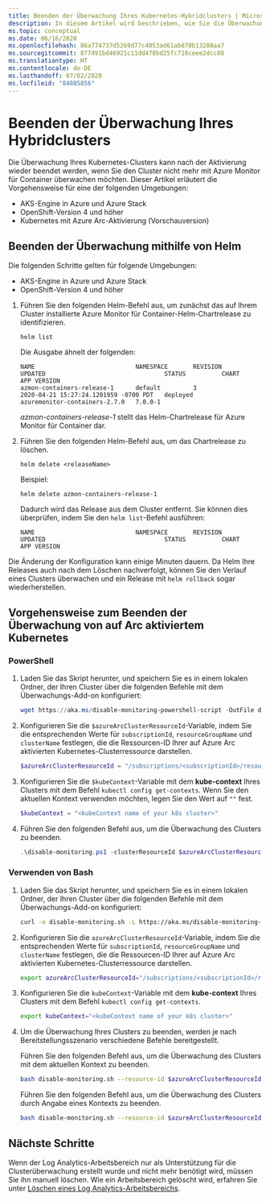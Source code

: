 ```yaml
---
title: Beenden der Überwachung Ihres Kubernetes-Hybridclusters | Microsoft-Dokumentation
description: In diesem Artikel wird beschrieben, wie Sie die Überwachung Ihres Kubernetes-Hybridclusters mit Azure Monitor für Container beenden können.
ms.topic: conceptual
ms.date: 06/16/2020
ms.openlocfilehash: 86a774737d5269d77c4053ad61ab870b13288aa7
ms.sourcegitcommit: 877491bd46921c11dd478bd25fc718ceee2dcc08
ms.translationtype: HT
ms.contentlocale: de-DE
ms.lasthandoff: 07/02/2020
ms.locfileid: "84885856"
---
```

# <a name="how-to-stop-monitoring-your-hybrid-cluster"></a>Beenden der Überwachung Ihres Hybridclusters

Die Überwachung Ihres Kubernetes-Clusters kann nach der Aktivierung wieder beendet werden, wenn Sie den Cluster nicht mehr mit Azure Monitor für Container überwachen möchten. Dieser Artikel erläutert die Vorgehensweise für eine der folgenden Umgebungen:

- AKS-Engine in Azure und Azure Stack
- OpenShift-Version 4 und höher
- Kubernetes mit Azure Arc-Aktivierung (Vorschauversion)

## <a name="how-to-stop-monitoring-using-helm"></a>Beenden der Überwachung mithilfe von Helm

Die folgenden Schritte gelten für folgende Umgebungen:

- AKS-Engine in Azure und Azure Stack
- OpenShift-Version 4 und höher

1. Führen Sie den folgenden Helm-Befehl aus, um zunächst das auf Ihrem Cluster installierte Azure Monitor für Container-Helm-Chartrelease zu identifizieren.

    ```
    helm list
    ```

    Die Ausgabe ähnelt der folgenden:

    ```
    NAME                            NAMESPACE       REVISION        UPDATED                                 STATUS          CHART                           APP VERSION
    azmon-containers-release-1      default         3               2020-04-21 15:27:24.1201959 -0700 PDT   deployed        azuremonitor-containers-2.7.0   7.0.0-1
    ```

    *azmon-containers-release-1* stellt das Helm-Chartrelease für Azure Monitor für Container dar.

2. Führen Sie den folgenden Helm-Befehl aus, um das Chartrelease zu löschen.

    `helm delete <releaseName>`

    Beispiel:

    `helm delete azmon-containers-release-1`

    Dadurch wird das Release aus dem Cluster entfernt. Sie können dies überprüfen, indem Sie den `helm list`-Befehl ausführen:

    ```
    NAME                            NAMESPACE       REVISION        UPDATED                                 STATUS          CHART                           APP VERSION
    ```

Die Änderung der Konfiguration kann einige Minuten dauern. Da Helm Ihre Releases auch nach dem Löschen nachverfolgt, können Sie den Verlauf eines Clusters überwachen und ein Release mit `helm rollback` sogar wiederherstellen.

## <a name="how-to-stop-monitoring-on-arc-enabled-kubernetes"></a>Vorgehensweise zum Beenden der Überwachung von auf Arc aktiviertem Kubernetes

### <a name="using-powershell"></a>PowerShell

1. Laden Sie das Skript herunter, und speichern Sie es in einem lokalen Ordner, der Ihren Cluster über die folgenden Befehle mit dem Überwachungs-Add-on konfiguriert:

    ```powershell
    wget https://aka.ms/disable-monitoring-powershell-script -OutFile disable-monitoring.ps1
    ```

2. Konfigurieren Sie die `$azureArcClusterResourceId`-Variable, indem Sie die entsprechenden Werte für `subscriptionId`, `resourceGroupName` und `clusterName` festlegen, die die Ressourcen-ID Ihrer auf Azure Arc aktivierten Kubernetes-Clusterressource darstellen.

    ```powershell
    $azureArcClusterResourceId = "/subscriptions/<subscriptionId>/resourceGroups/<resourceGroupName>/providers/Microsoft.Kubernetes/connectedClusters/<clusterName>"
    ```

3. Konfigurieren Sie die `$kubeContext`-Variable mit dem **kube-context** Ihres Clusters mit dem Befehl `kubectl config get-contexts`. Wenn Sie den aktuellen Kontext verwenden möchten, legen Sie den Wert auf `""` fest.

    ```powershell
    $kubeContext = "<kubeContext name of your k8s cluster>"
    ```

4. Führen Sie den folgenden Befehl aus, um die Überwachung des Clusters zu beenden.

    ```powershell
    .\disable-monitoring.ps1 -clusterResourceId $azureArcClusterResourceId -kubeContext $kubeContext
    ```

### <a name="using-bash"></a>Verwenden von Bash

1. Laden Sie das Skript herunter, und speichern Sie es in einem lokalen Ordner, der Ihren Cluster über die folgenden Befehle mit dem Überwachungs-Add-on konfiguriert:

    ```bash
    curl -o disable-monitoring.sh -L https://aka.ms/disable-monitoring-bash-script
    ```

2. Konfigurieren Sie die `azureArcClusterResourceId`-Variable, indem Sie die entsprechenden Werte für `subscriptionId`, `resourceGroupName` und `clusterName` festlegen, die die Ressourcen-ID Ihrer auf Azure Arc aktivierten Kubernetes-Clusterressource darstellen.

    ```bash
    export azureArcClusterResourceId="/subscriptions/<subscriptionId>/resourceGroups/<resourceGroupName>/providers/Microsoft.Kubernetes/connectedClusters/<clusterName>"
    ```

3. Konfigurieren Sie die `kubeContext`-Variable mit dem **kube-context** Ihres Clusters mit dem Befehl `kubectl config get-contexts`.

    ```bash
    export kubeContext="<kubeContext name of your k8s cluster>"
    ```

4. Um die Überwachung Ihres Clusters zu beenden, werden je nach Bereitstellungsszenario verschiedene Befehle bereitgestellt.

    Führen Sie den folgenden Befehl aus, um die Überwachung des Clusters mit dem aktuellen Kontext zu beenden.

    ```bash
    bash disable-monitoring.sh --resource-id $azureArcClusterResourceId
    ```

    Führen Sie den folgenden Befehl aus, um die Überwachung des Clusters durch Angabe eines Kontexts zu beenden.

    ```bash
    bash disable-monitoring.sh --resource-id $azureArcClusterResourceId --kube-context $kubeContext
    ```

## <a name="next-steps"></a>Nächste Schritte

Wenn der Log Analytics-Arbeitsbereich nur als Unterstützung für die Clusterüberwachung erstellt wurde und nicht mehr benötigt wird, müssen Sie ihn manuell löschen. Wie ein Arbeitsbereich gelöscht wird, erfahren Sie unter [Löschen eines Log Analytics-Arbeitsbereichs](../../log-analytics/log-analytics-manage-del-workspace.md).
